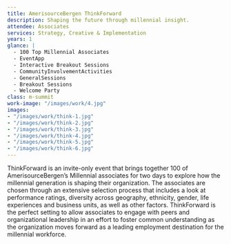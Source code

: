 ```yaml
---
title: AmerisourceBergen ThinkForward
description: Shaping the future through millennial insight.
attendee: Associates
services: Strategy, Creative & Implementation
years: 1
glance: |
  - 100 Top Millennial Associates
  - EventApp
  - Interactive Breakout Sessions
  - CommunityInvolvementActivities
  - GeneralSessions
  - Breakout Sessions
  - Welcome Party
class: m-summit
work-image: "/images/work/4.jpg"
images:
- "/images/work/think-1.jpg"
- "/images/work/think-2.jpg"
- "/images/work/think-3.jpg"
- "/images/work/think-4.jpg"
- "/images/work/think-5.jpg"
- "/images/work/think-6.jpg"
---
```


ThinkForward is an invite-only event that brings together 100 of AmerisourceBergen’s Millennial associates for two days to explore how the millennial generation is shaping their organization. The associates are chosen through an extensive selection process that includes a look at performance ratings, diversity across geography, ethnicity, gender, life experiences and business units, as well as other factors. ThinkForward is the perfect setting to allow associates to engage with peers and organizational leadership in an effort to foster common understanding as the organization moves forward as a leading employment destination for the millennial workforce.
